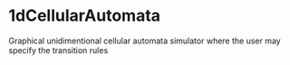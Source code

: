 # 1dCellularAutomata
Graphical unidimentional cellular automata simulator where the user may specify the transition rules
